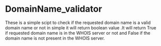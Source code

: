 # DomainName_validator
These is a simple scipt to check if the requested domain name is a valid domain name or not in simple it will return boolean value .It will return True if requested domain name is in the WHOIS server or not and False if the domain name is not present in the WHOIS server.
